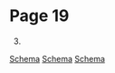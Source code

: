 # Page 19


3. 

[Schema](page_19_img_0.png)
[Schema](page_19_img_1.png)
[Schema](page_19_img_2.png)
